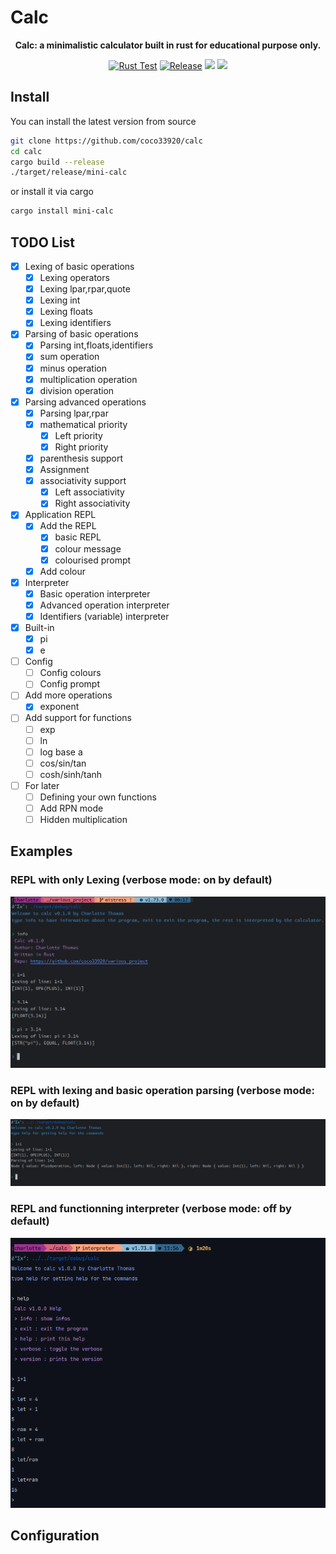 # Calc
<div align="center">

**Calc: a minimalistic calculator built in rust for educational purpose only.**

[![Rust Test](https://github.com/coco33920/calc/actions/workflows/rust-test.yml/badge.svg)](https://github.com/coco33920/calc/actions/workflows/rust-test.yml)
[![Release](https://img.shields.io/github/v/release/coco33920/calc.svg?include_prereleases=&sort=semver&color=f7a8d8)](https://github.com/coco33920/calc/releases/latest)
[![](https://img.shields.io/crates/v/mini-calc?link=https%3A%2F%2Fcrates.io%2Fcrates%2Fmini-calc)](https://crates.io/crates/mini-calc)
![](https://img.shields.io/crates/l/mini-calc?link=https%3A%2F%2Fgithub.com%2coco33920%2Fcalc%2Fblob%2Fmaster%2FLICENCE)

</div>

## Install

You can install the latest version from source

```bash 
git clone https://github.com/coco33920/calc
cd calc 
cargo build --release
./target/release/mini-calc
```

or install it via cargo

```bash 
cargo install mini-calc
```

## TODO List

- [X] Lexing of basic operations
  - [X] Lexing operators
  - [X] Lexing lpar,rpar,quote
  - [X] Lexing int
  - [X] Lexing floats
  - [X] Lexing identifiers
- [X] Parsing of basic operations
  - [X] Parsing int,floats,identifiers
  - [X] sum operation
  - [X] minus operation
  - [X] multiplication operation
  - [X] division operation
- [X] Parsing advanced operations
  - [X] Parsing lpar,rpar
  - [X] mathematical priority
    - [X] Left priority
    - [X] Right priority
  - [X] parenthesis support
  - [X] Assignment
  - [X] associativity support
    - [X] Left associativity
    - [X] Right associativity
- [X] Application REPL
  - [X] Add the REPL
    - [X] basic REPL
    - [X] colour message
    - [X] colourised prompt
  - [X] Add colour
- [X] Interpreter
  - [X] Basic operation interpreter
  - [X] Advanced operation interpreter
  - [X] Identifiers (variable) interpreter
- [X] Built-in
  - [X] pi
  - [X] e
- [ ] Config
  - [ ] Config colours
  - [ ] Config prompt
- [ ] Add more operations
  - [X] exponent
- [ ] Add support for functions
  - [ ] exp
  - [ ] ln
  - [ ] log base a
  - [ ] cos/sin/tan
  - [ ] cosh/sinh/tanh
- [ ] For later
  - [ ] Defining your own functions
  - [ ] Add RPN mode
  - [ ] Hidden multiplication

## Examples

### REPL with only Lexing (verbose mode: on by default)

![](docs/assets/test_lexing.png)

### REPL with lexing and basic operation parsing (verbose mode: on by default)

![](docs/assets/test_parsing_basic_operations.png)

### REPL and functionning interpreter (verbose mode: off by default)

![](docs/assets/test_interpreter.png)

## Configuration
